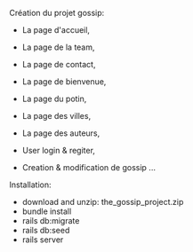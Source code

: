 
Création du projet gossip:

- La page d'accueil,
- La page de la team,
- La page de contact,
- La page de bienvenue,
- La page du potin,
- La page des villes,
- La page des auteurs,

- User login & regiter, 
- Creation & modification de gossip
...

Installation:

- download and unzip: the_gossip_project.zip
- bundle install
- rails db:migrate
- rails db:seed
- rails server